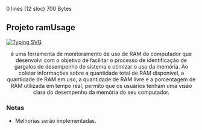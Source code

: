0 lines (12 sloc) 700 Bytes

## Projeto ramUsage 

[![Typing SVG](https://readme-typing-svg.herokuapp.com?font=Fira+Code&size=30&pause=1000&color=4682B4&center=true&width=1000&lines=Monitoramento+de+ram)](https://git.io/typing-svg)

<div align="center"> 
<p>é uma ferramenta de monitoramento de uso de RAM do computador que desenvolvi com o objetivo de facilitar o processo de identificação de gargalos de desempenho do sistema e otimizar o uso da memória. Ao coletar informações sobre a quantidade total de RAM disponível, a quantidade de RAM em uso, a quantidade de RAM livre e a porcentagem de RAM utilizada em tempo real, permito que os usuários tenham uma visão clara do desempenho da memória do seu computador.</p>
 
</div>

### Notas

- Melhorias serão implementadas.
